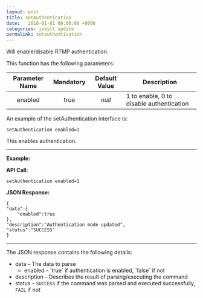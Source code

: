 ```yaml
---
layout: post
title: setAuthentication
date:   2016-01-01 00:00:00 +0000
categories: jekyll update
permalink: setauthentication
---
```


Will enable/disable RTMP authentication. 

This function has the following parameters:

| **Parameter Name** | **Mandatory** | **Default Value** | **Description**                          |
| :----------------: | :-----------: | :---------------: | ---------------------------------------- |
|      enabled       |     true      |      *null*       | 1 to enable, 0 to disable authentication |

An example of the setAuthentication interface is:

``` 
setAuthentication enabled=1
```

This enables authentication.

------

**Example:**

**API Call:**

``` 
setAuthentication enabled=1
```

**JSON Response:**

``` 
{
"data":{
    "enabled":true
},
"description":"Authentication mode updated",
"status":"SUCCESS"
}
```

------

The JSON response contains the following details:

- data – The data to parse
  - enabled – \`true\` if authentication is enabled, \`false\` if not
- description – Describes the result of parsing/executing the command
- status – `SUCCESS` if the command was parsed and executed successfully, `FAIL` if not

